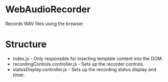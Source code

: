 # WebAudioRecorder
Records WAV files using the browser

# Structure

 * index.js - Only responsible for inserting template content into the DOM.
 * recordingControls.controller.js - Sets up the recorder controls.
 * statusDisplay.controller.js - Sets up the recording status display and timer.